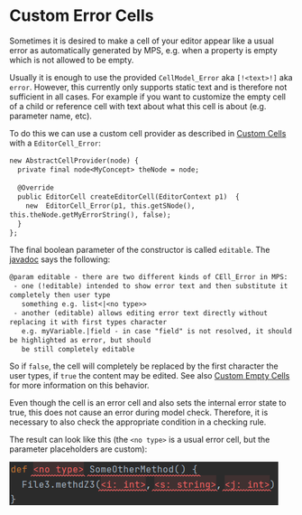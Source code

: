 # Custom Error Cells

Sometimes it is desired to make a cell of your editor appear like a usual error as automatically generated by MPS, e.g. when a property is empty which is not allowed to be empty.

Usually it is enough to use the provided `CellModel_Error` aka `[!<text>!]` aka `error`.
However, this currently only supports static text and is therefore not sufficient in all cases.
For example if you want to customize the empty cell of a child or reference cell with text about what this cell is about (e.g. parameter name, etc).

To do this we can use a custom cell provider as described in [Custom Cells](./customCells.md#custom-cell) with a `EditorCell_Error`:

```
new AbstractCellProvider(node) {
  private final node<MyConcept> theNode = node;

  @Override
  public EditorCell createEditorCell(EditorContext p1)  {
    new  EditorCell_Error(p1, this.getSNode(), this.theNode.getMyErrorString(), false);
  }
};
```

The final boolean parameter of the constructor is called `editable`.
The [javadoc] says the following:
```
@param editable - there are two different kinds of CEll_Error in MPS:
 - one (!editable) intended to show error text and then substitute it completely then user type
   something e.g. list<|<no type>>
 - another (editable) allows editing error text directly without replacing it with first types character
   e.g. myVariable.|field - in case "field" is not resolved, it should be highlighted as error, but should
   be still completely editable
```
So if `false`, the cell will completely be replaced by the first character the user types, if `true` the content may be edited.
See also [Custom Empty Cells](./customEmptyCells.md#error-cell) for more information on this behavior.

Even though the cell is an error cell and also sets the internal error state to true,
this does not cause an error during model check.
Therefore, it is necessary to also check the appropriate condition in a checking rule.

The result can look like this (the `<no type>` is a usual error cell, but the parameter placeholders are custom):

![../media/screenshot_error_cell.png](../media/screenshot_error_cell.png)

[javadoc]: https://github.com/JetBrains/MPS/blob/7ed0ccb451197c7dc33d9395dbe0dfa74ca96786/editor/editor-runtime/source/jetbrains/mps/nodeEditor/cells/EditorCell_Error.java#L35-L42
